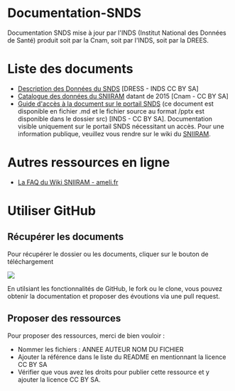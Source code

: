# Documentation-SNDS
Documentation SNDS mise à jour par l'INDS (Institut National des Données de Santé) produit soit par la Cnam, soit par l'INDS, soit par la DREES.

# Liste des documents
- [Description des Données du SNDS](https://github.com/indsante/Documentation-SNDS/blob/master/2019DREESINDS_%20Description_Donnees%20du_SNDS.md) [DRESS - INDS CC BY SA]
- [Catalogue des données du SNIIRAM](https://github.com/indsante/Documentation-SNDS/blob/master/2015Cnam_Catalogue%20Donn%C3%A9es_SNIIRAM_CnamCCBYSA.xlsm) datant de 2015 [Cnam - CC BY SA]
- [Guide d'accès à la document sur le portail SNDS](https://github.com/indsante/Documentation-SNDS/blob/master/2019INDS_Trouver_la_doc_sur_le_portail_SNDS.md) (ce document est disponible en fichier .md et le fichier source au format /pptx est disponible dans le dossier src) [INDS - CC BY SA]. Documentation visible uniquement sur le portail SNDS nécessitant un accès. Pour une information publique, veuillez vous rendre sur le wiki du [SNIIRAM](http://open-data-assurance-maladie.ameli.fr/wiki-sniiram/index.php).

# Autres ressources en ligne
- [La FAQ du Wiki SNIIRAM - ameli.fr](http://open-data-assurance-maladie.ameli.fr/wiki-sniiram/index.php/Questions-Réponses#Comment_d.C3.A9nombrer_les_pharmacies_.3F)

# Utiliser GitHub
## Récupérer les documents
Pour récupérer le dossier ou les documents, cliquer sur le bouton de téléchargement

![](img/downloadfile.png)

En utilsiant les fonctionnalités de GitHub, le fork ou le clone, vous pouvez obtenir la documentation et proposer des évoutions via une pull request.

## Proposer des ressources
Pour proposer des ressources, merci de bien vouloir :
- Nommer les fichiers : ANNEE AUTEUR NOM DU FICHIER
- Ajouter la référence dans le liste du README en mentionnant la licence CC BY SA
- Vérifier que vous avez les droits pour publier cette ressource et y ajouter la licence CC BY SA.
